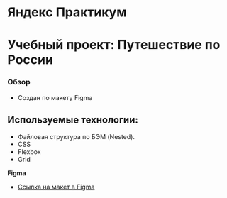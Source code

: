 # Яндекс Практикум
# Учебный проект: Путешествие по России

### Обзор
* Создан по макету Figma

## Используемые технологии:
* Файловая структура по БЭМ (Nested).
* CSS
* Flexbox
* Grid

**Figma**

* [Ссылка на макет в Figma](https://www.figma.com/file/5S2WSbEFL6awjVWJ0NWL8Q/Sprint-3_-Russia-_-desktop-mobile?node-id=28503%3A0)

